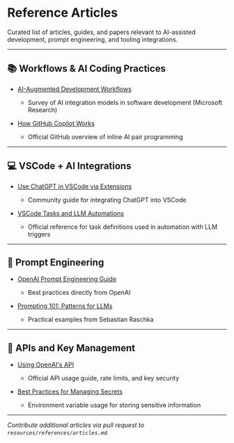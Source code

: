 # Reference Articles

Curated list of articles, guides, and papers relevant to AI-assisted development, prompt engineering, and tooling integrations.

---

## 📚 Workflows & AI Coding Practices

* [AI-Augmented Development Workflows](https://www.microsoft.com/en-us/research/publication/ai-augmented-development-workflows/)

  * Survey of AI integration models in software development (Microsoft Research)
* [How GitHub Copilot Works](https://docs.github.com/en/copilot/overview-of-github-copilot)

  * Official GitHub overview of inline AI pair programming

---

## 💻 VSCode + AI Integrations

* [Use ChatGPT in VSCode via Extensions](https://dev.to/denicmarko/how-to-use-chatgpt-inside-vscode-1b50)

  * Community guide for integrating ChatGPT into VSCode
* [VSCode Tasks and LLM Automations](https://code.visualstudio.com/docs/editor/tasks)

  * Official reference for task definitions used in automation with LLM triggers

---

## 🧠 Prompt Engineering

* [OpenAI Prompt Engineering Guide](https://platform.openai.com/docs/guides/prompt-engineering)

  * Best practices directly from OpenAI
* [Prompting 101: Patterns for LLMs](https://sebastianraschka.com/blog/2023/prompt-engineering.html)

  * Practical examples from Sebastian Raschka

---

## 🔑 APIs and Key Management

* [Using OpenAI's API](https://platform.openai.com/docs/)

  * Official API usage guide, rate limits, and key security
* [Best Practices for Managing Secrets](https://12factor.net/config)

  * Environment variable usage for storing sensitive information

---

*Contribute additional articles via pull request to `resources/references/articles.md`.*
